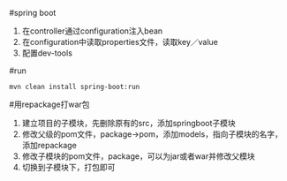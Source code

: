 #spring boot
1. 在controller通过configuration注入bean
2. 在configuration中读取properties文件，读取key／value
3. 配置dev-tools

#run

```shell
mvn clean install spring-boot:run
```

#用repackage打war包

1. 建立项目的子模块，先删除原有的src，添加springboot子模块
2. 修改父级的pom文件，package->pom，添加models，指向子模块的名字，添加repackage
3. 修改子模块的pom文件，package，可以为jar或者war并修改父模块
4. 切换到子模块下，打包即可